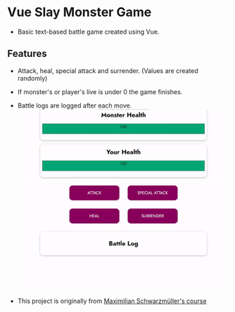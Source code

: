 # Vue Slay Monster Game

- Basic text-based battle game created using Vue.

## Features

- Attack, heal, special attack and surrender. (Values are created randomly)
- If monster's or player's live is under 0 the game finishes.
- Battle logs are logged after each move.
  ![slay-monster-gif](./slay-monster.gif)

- This project is originally from [Maximilian Schwarzmüller's course](https://www.udemy.com/course/vuejs-2-the-complete-guide/)
